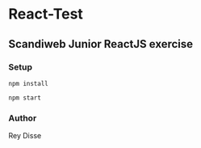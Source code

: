# React-Test

## Scandiweb Junior ReactJS exercise

### Setup
 
```
npm install
```

```
npm start
```

### Author
Rey Disse
